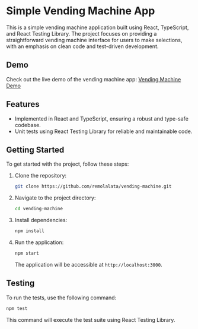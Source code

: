 # Simple Vending Machine App

This is a simple vending machine application built using React, TypeScript, and React Testing Library. The project focuses on providing a straightforward vending machine interface for users to make selections, with an emphasis on clean code and test-driven development.

## Demo

Check out the live demo of the vending machine app: [Vending Machine Demo](https://vending-machine-theta.vercel.app/)

## Features

- Implemented in React and TypeScript, ensuring a robust and type-safe codebase.
- Unit tests using React Testing Library for reliable and maintainable code.

## Getting Started

To get started with the project, follow these steps:

1. Clone the repository:

   ```bash
   git clone https://github.com/remolalata/vending-machine.git
   ```

2. Navigate to the project directory:

   ```bash
   cd vending-machine
   ```

3. Install dependencies:

   ```bash
   npm install
   ```

4. Run the application:

   ```bash
   npm start
   ```

   The application will be accessible at `http://localhost:3000`.

## Testing

To run the tests, use the following command:

```bash
npm test
```

This command will execute the test suite using React Testing Library.
